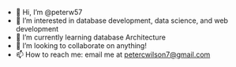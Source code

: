 - 👋 Hi, I’m @peterw57
- 👀 I’m interested in database development, data science, and web development
- 🌱 I’m currently learning database Architecture
- 💞️ I’m looking to collaborate on anything!
- 📫 How to reach me: email me at petercwilson7@gmail.com

<!---
peterw57/peterw57 is a ✨ special ✨ repository because its `README.md` (this file) appears on your GitHub profile.
You can click the Preview link to take a look at your changes.
--->
